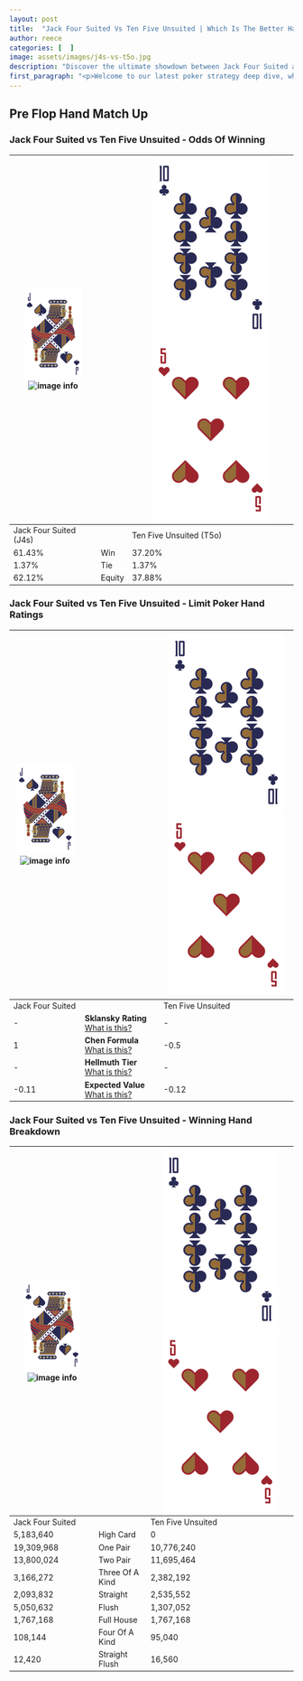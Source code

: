 ```yaml
---
layout: post
title:  "Jack Four Suited Vs Ten Five Unsuited | Which Is The Better Hand In Poker? A Complete Guide"
author: reece
categories: [  ]
image: assets/images/j4s-vs-t5o.jpg
description: "Discover the ultimate showdown between Jack Four Suited and Ten Five Unsuited in poker! Uncover the odds, strategies, and scenarios where one hand triumphs over the other. Get ready to up your poker game with this thrilling analysis."
first_paragraph: "<p>Welcome to our latest poker strategy deep dive, where we're pitting two distinct hands against each other in a high-stakes showdown: Jack Four Suited vs Ten Five Unsuited.</p><p>In the dynamic world of poker, every decision counts, and knowing which hand holds the upper hand is key to your success at the table.</p><p>In this article, we'll dissect these two hands, explore the scenarios where one dominates the other, and equip you with the knowledge to make strategic choices that can tip the odds in your favor.</p><p>Get ready to unravel the intriguing dynamics of these poker hands and elevate your game to new heights.</p>"
---
```




[comment]: # (sp0)

## Pre Flop Hand Match Up

<div class="table hand-ratings" markdown="1"> 



### Jack Four Suited vs Ten Five Unsuited - Odds Of Winning


    
| ![image info](assets/images/hand1/J.png) ![image info](assets/images/hand1/4s.png) |  | ![image info](assets/images/hand2/T.png) ![image info](assets/images/hand2/5o.png) |
| -------- | -------- | -------- |
| Jack Four Suited (J4s) |  | Ten Five Unsuited (T5o) |
| 61.43% | Win | 37.20% |
| 1.37% | Tie | 1.37% |
| 62.12% | Equity | 37.88% |




[comment]: # (sp1)



### Jack Four Suited vs Ten Five Unsuited - Limit Poker Hand Ratings


    
| ![image info](assets/images/hand1/J.png) ![image info](assets/images/hand1/4s.png) |  | ![image info](assets/images/hand2/T.png) ![image info](assets/images/hand2/5o.png) |
| -------- | -------- | -------- |
| Jack Four Suited |  | Ten Five Unsuited |
| - | **Sklansky Rating** [What is this?](/sklansky-rating-explained) | - |
| 1 | **Chen Formula** [What is this?](/chen-formula-explained) | -0.5 |
| - | **Hellmuth Tier** [What is this?](/Hellmuth-tier-explained) | - |
| -0.11 | **Expected Value** [What is this?](/expected-value-explained) | -0.12 |




[comment]: # (sp2)



### Jack Four Suited vs Ten Five Unsuited - Winning Hand Breakdown


    
| ![image info](assets/images/hand1/J.png) ![image info](assets/images/hand1/4s.png) |  | ![image info](assets/images/hand2/T.png) ![image info](assets/images/hand2/5o.png) |
| -------- | -------- | -------- |
| Jack Four Suited |  | Ten Five Unsuited |
| 5,183,640 | High Card | 0 |
| 19,309,968 | One Pair | 10,776,240 |
| 13,800,024 | Two Pair | 11,695,464 |
| 3,166,272 | Three Of A Kind | 2,382,192 |
| 2,093,832 | Straight | 2,535,552 |
| 5,050,632 | Flush | 1,307,052 |
| 1,767,168 | Full House | 1,767,168 |
| 108,144 | Four Of A Kind | 95,040 |
| 12,420 | Straight Flush | 16,560 |




[comment]: # (sp3)



</div>

[comment]: # (sp4)



[comment]: # (sp5)

